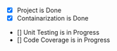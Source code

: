 - [x] Project is Done
- [x] Containarization is Done
- [] Unit Testing is in Progress
- [] Code Coverage is in Progress